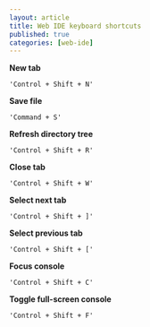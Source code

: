 ```yaml
---
layout: article
title: Web IDE keyboard shortcuts
published: true
categories: [web-ide]
---
```


**New tab**

    'Control + Shift + N'

**Save file**

    'Command + S'

**Refresh directory tree**

    'Control + Shift + R'

**Close tab**

    'Control + Shift + W'

**Select next tab**

    'Control + Shift + ]'

**Select previous tab**

    'Control + Shift + ['

**Focus console**

    'Control + Shift + C'

**Toggle full-screen console**

    'Control + Shift + F'